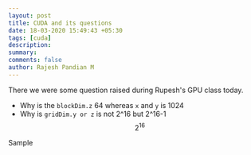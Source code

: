 ```yaml
---
layout: post
title: CUDA and its questions
date: 18-03-2020 15:49:43 +05:30
tags: [cuda]
description:
summary:
comments: false
author: Rajesh Pandian M
---
```


There we were some question raised during Rupesh's GPU class today.
- Why is the `blockDim.z` 64 whereas `x` and `y` is 1024
- Why is `gridDim.y or z` is not 2^16 but 2^16-1
$$2^{16}$$

Sample
